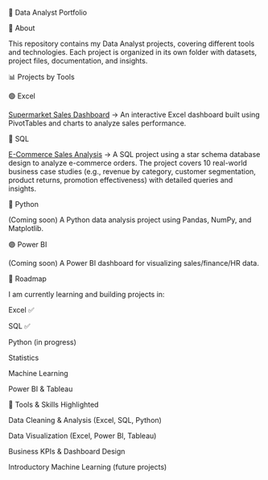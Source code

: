 📂 Data Analyst Portfolio

👋 About

This repository contains my Data Analyst projects, covering different tools and technologies. Each project is organized in its own folder with datasets, project files, documentation, and insights.

📊 Projects by Tools

🟢 Excel

[Supermarket Sales Dashboard](Excel_Projects/Project_Retail_SupermarketSales) → An interactive Excel dashboard built using PivotTables and charts to analyze sales performance.

🔵 SQL

[E-Commerce Sales Analysis]() → A SQL project using a star schema database design to analyze e-commerce orders. The project covers 10 real-world business case studies (e.g., revenue by category, customer segmentation, product returns, promotion effectiveness) with detailed queries and insights.

🐍 Python

(Coming soon) A Python data analysis project using Pandas, NumPy, and Matplotlib.

🟣 Power BI

(Coming soon) A Power BI dashboard for visualizing sales/finance/HR data.

🎯 Roadmap

I am currently learning and building projects in:

Excel ✅

SQL ✅

Python (in progress)

Statistics

Machine Learning

Power BI & Tableau

🚀 Tools & Skills Highlighted

Data Cleaning & Analysis (Excel, SQL, Python)

Data Visualization (Excel, Power BI, Tableau)

Business KPIs & Dashboard Design

Introductory Machine Learning (future projects)
